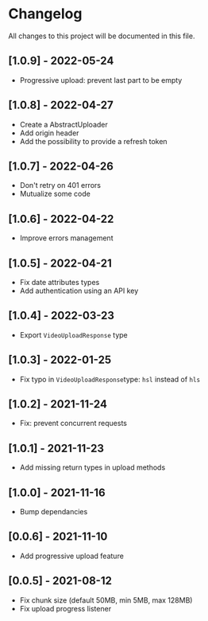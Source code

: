 # Changelog
All changes to this project will be documented in this file.

## [1.0.9] - 2022-05-24
- Progressive upload: prevent last part to be empty

## [1.0.8] - 2022-04-27
- Create a AbstractUploader
- Add origin header
- Add the possibility to provide a refresh token

## [1.0.7] - 2022-04-26
- Don't retry on 401 errors
- Mutualize some code
  
## [1.0.6] - 2022-04-22
- Improve errors management

## [1.0.5] - 2022-04-21
- Fix date attributes types
- Add authentication using an API key

## [1.0.4] - 2022-03-23
- Export `VideoUploadResponse` type

## [1.0.3] - 2022-01-25
- Fix typo in `VideoUploadResponse`type: `hsl` instead of `hls`
  
## [1.0.2] - 2021-11-24
- Fix: prevent concurrent requests
  
## [1.0.1] - 2021-11-23
- Add missing return types in upload methods
  
## [1.0.0] - 2021-11-16
- Bump dependancies
  
## [0.0.6] - 2021-11-10
- Add progressive upload feature

## [0.0.5] - 2021-08-12
- Fix chunk size (default 50MB, min 5MB, max 128MB)
- Fix upload progress listener
